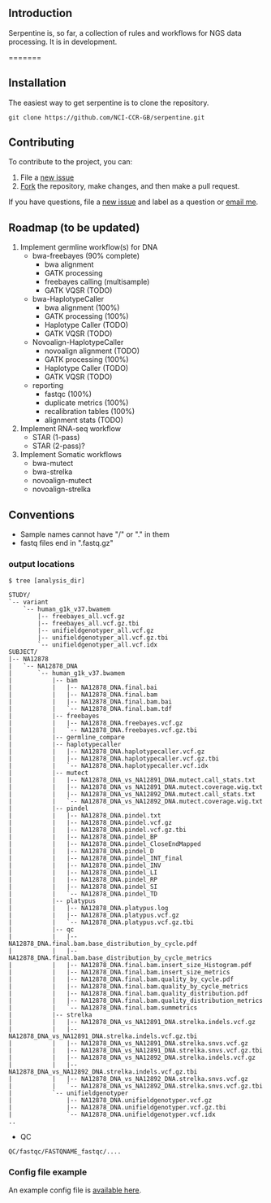 
## Introduction

Serpentine is, so far, a collection of rules and workflows for NGS data processing.
It is in development.

=======
## Installation

The easiest way to get serpentine is to clone the repository.

```
git clone https://github.com/NCI-CCR-GB/serpentine.git
```

## Contributing

To contribute to the project, you can:

1. File a [new issue](https://github.com/NCI-CCR-GB/serpentine/issues/new)
2. [Fork](https://github.com/NCI-CCR-GB/serpentine/fork) the repository, make changes, and then make a pull request.

If you have questions, file a [new issue](https://github.com/NCI-CCR-GB/serpentine/issues/new) and label as a question or [email me](mailto:seandavi@gmail.com).


## Roadmap (to be updated)

1. Implement germline workflow(s) for DNA
   - bwa-freebayes (90% complete)
       + bwa alignment 
	   + GATK processing 
	   + freebayes calling (multisample)
	   + GATK VQSR (TODO)
   - bwa-HaplotypeCaller
       + bwa alignment (100%)
	   + GATK processing (100%)
	   + Haplotype Caller (TODO)
	   + GATK VQSR (TODO)
   - Novoalign-HaplotypeCaller
       + novoalign alignment (TODO)
	   + GATK processing (100%)
	   + Haplotype Caller (TODO)
	   + GATK VQSR (TODO)
   - reporting
       + fastqc (100%)
	   + duplicate metrics (100%)
	   + recalibration tables (100%)
	   + alignment stats (TODO)
2. Implement RNA-seq workflow
   - STAR (1-pass)
   - STAR (2-pass)?
3. Implement Somatic workflows
   - bwa-mutect
   - bwa-strelka
   - novoalign-mutect
   - novoalign-strelka

## Conventions

- Sample names cannot have "/" or "." in them
- fastq files end in ".fastq.gz"

### output locations

```
$ tree [analysis_dir]

STUDY/
`-- variant
    `-- human_g1k_v37.bwamem
        |-- freebayes_all.vcf.gz
        |-- freebayes_all.vcf.gz.tbi
        |-- unifieldgenotyper_all.vcf.gz
        |-- unifieldgenotyper_all.vcf.gz.tbi
        `-- unifieldgenotyper_all.vcf.idx
SUBJECT/
|-- NA12878
|   `-- NA12878_DNA
|       `-- human_g1k_v37.bwamem
|           |-- bam
|           |   |-- NA12878_DNA.final.bai
|           |   |-- NA12878_DNA.final.bam
|           |   |-- NA12878_DNA.final.bam.bai
|           |   `-- NA12878_DNA.final.bam.tdf
|           |-- freebayes
|           |   |-- NA12878_DNA.freebayes.vcf.gz
|           |   `-- NA12878_DNA.freebayes.vcf.gz.tbi
|           |-- germline_compare
|           |-- haplotypecaller
|           |   |-- NA12878_DNA.haplotypecaller.vcf.gz
|           |   |-- NA12878_DNA.haplotypecaller.vcf.gz.tbi
|           |   `-- NA12878_DNA.haplotypecaller.vcf.idx
|           |-- mutect
|           |   |-- NA12878_DNA_vs_NA12891_DNA.mutect.call_stats.txt
|           |   |-- NA12878_DNA_vs_NA12891_DNA.mutect.coverage.wig.txt
|           |   |-- NA12878_DNA_vs_NA12892_DNA.mutect.call_stats.txt
|           |   `-- NA12878_DNA_vs_NA12892_DNA.mutect.coverage.wig.txt
|           |-- pindel
|           |   |-- NA12878_DNA.pindel.txt
|           |   |-- NA12878_DNA.pindel.vcf.gz
|           |   |-- NA12878_DNA.pindel.vcf.gz.tbi
|           |   |-- NA12878_DNA.pindel_BP
|           |   |-- NA12878_DNA.pindel_CloseEndMapped
|           |   |-- NA12878_DNA.pindel_D
|           |   |-- NA12878_DNA.pindel_INT_final
|           |   |-- NA12878_DNA.pindel_INV
|           |   |-- NA12878_DNA.pindel_LI
|           |   |-- NA12878_DNA.pindel_RP
|           |   |-- NA12878_DNA.pindel_SI
|           |   `-- NA12878_DNA.pindel_TD
|           |-- platypus
|           |   |-- NA12878_DNA.platypus.log
|           |   |-- NA12878_DNA.platypus.vcf.gz
|           |   `-- NA12878_DNA.platypus.vcf.gz.tbi
|           |-- qc
|           |   |-- NA12878_DNA.final.bam.base_distribution_by_cycle.pdf
|           |   |-- NA12878_DNA.final.bam.base_distribution_by_cycle_metrics
|           |   |-- NA12878_DNA.final.bam.insert_size_Histogram.pdf
|           |   |-- NA12878_DNA.final.bam.insert_size_metrics
|           |   |-- NA12878_DNA.final.bam.quality_by_cycle.pdf
|           |   |-- NA12878_DNA.final.bam.quality_by_cycle_metrics
|           |   |-- NA12878_DNA.final.bam.quality_distribution.pdf
|           |   |-- NA12878_DNA.final.bam.quality_distribution_metrics
|           |   `-- NA12878_DNA.final.bam.summetrics
|           |-- strelka
|           |   |-- NA12878_DNA_vs_NA12891_DNA.strelka.indels.vcf.gz
|           |   |-- NA12878_DNA_vs_NA12891_DNA.strelka.indels.vcf.gz.tbi
|           |   |-- NA12878_DNA_vs_NA12891_DNA.strelka.snvs.vcf.gz
|           |   |-- NA12878_DNA_vs_NA12891_DNA.strelka.snvs.vcf.gz.tbi
|           |   |-- NA12878_DNA_vs_NA12892_DNA.strelka.indels.vcf.gz
|           |   |-- NA12878_DNA_vs_NA12892_DNA.strelka.indels.vcf.gz.tbi
|           |   |-- NA12878_DNA_vs_NA12892_DNA.strelka.snvs.vcf.gz
|           |   `-- NA12878_DNA_vs_NA12892_DNA.strelka.snvs.vcf.gz.tbi
|           `-- unifieldgenotyper
|               |-- NA12878_DNA.unifieldgenotyper.vcf.gz
|               |-- NA12878_DNA.unifieldgenotyper.vcf.gz.tbi
|               `-- NA12878_DNA.unifieldgenotyper.vcf.idx
..
```

- QC
```
QC/fastqc/FASTQNAME_fastqc/....
```

### Config file example

An example config file is [available here](https://github.com/NCI-CCR-GB/serpentine/blob/master/example/example.json).
